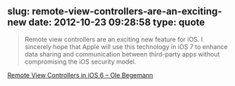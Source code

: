 slug: remote-view-controllers-are-an-exciting-new
date: 2012-10-23 09:28:58
type: quote
---

> Remote view controllers are an exciting new feature for iOS. I sincerely hope that Apple will use this technology in iOS 7 to enhance data sharing and communication between third-party apps without compromising the iOS security model.

[Remote View Controllers in iOS 6 – Ole Begemann](http://oleb.net/blog/2012/10/remote-view-controllers-in-ios-6/)
